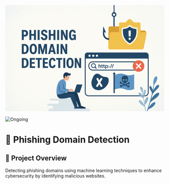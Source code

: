 <p align="center">
  <img src="templates/assets/image1.png" alt="Phishing Domain Detection" width=1000 heigt="500"/>
</p

![Ongoing](https://img.shields.io/badge/Project%20Status-Completed-green?style=for-the-badge&logo=github)

# 🚀 Phishing Domain Detection

## 📌 Project Overview
Detecting phishing domains using machine learning techniques to enhance cybersecurity by identifying malicious websites.